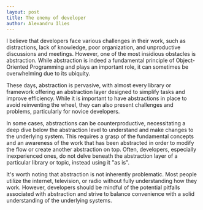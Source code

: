 ```yaml
---
layout: post
title: The enemy of developer
author: Alexandru Ilies
---
```



I believe that developers face various challenges in their work, such as distractions, lack of knowledge, poor organization, and unproductive discussions and meetings. However, one of the most insidious obstacles is abstraction. While abstraction is indeed a fundamental principle of Object-Oriented Programming and plays an important role, it can sometimes be overwhelming due to its ubiquity.

These days, abstraction is pervasive, with almost every library or framework offering an abstraction layer designed to simplify tasks and improve efficiency. While it is important to have abstractions in place to avoid reinventing the wheel, they can also present challenges and problems, particularly for novice developers.

In some cases, abstractions can be counterproductive, necessitating a deep dive below the abstraction level to understand and make changes to the underlying system. This requires a grasp of the fundamental concepts and an awareness of the work that has been abstracted in order to modify the flow or create another abstraction on top. Often, developers, especially inexperienced ones, do not delve beneath the abstraction layer of a particular library or topic, instead using it "as is".

It's worth noting that abstraction is not inherently problematic. Most people utilize the internet, television, or radio without fully understanding how they work. However, developers should be mindful of the potential pitfalls associated with abstraction and strive to balance convenience with a solid understanding of the underlying systems.
